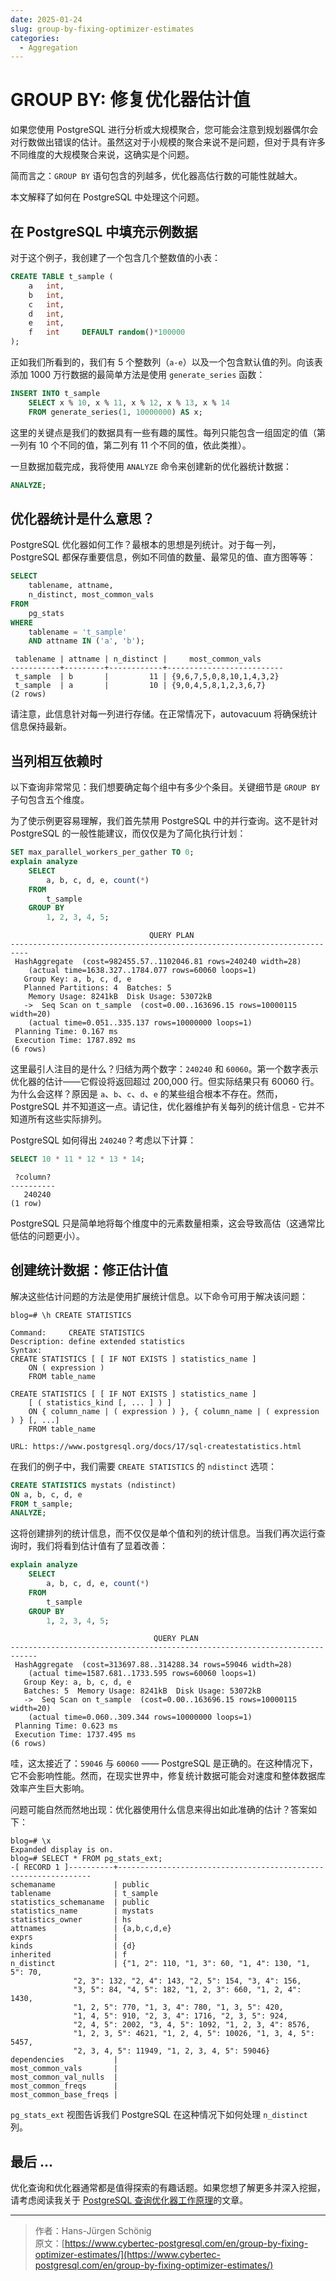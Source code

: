```yaml
---
date: 2025-01-24
slug: group-by-fixing-optimizer-estimates
categories:
  - Aggregation
---
```


# GROUP BY: 修复优化器估计值

如果您使用 PostgreSQL 进行分析或大规模聚合，您可能会注意到规划器偶尔会对行数做出错误的估计。虽然这对于小规模的聚合来说不是问题，但对于具有许多不同维度的大规模聚合来说，这确实是个问题。

简而言之：`GROUP BY` 语句包含的列越多，优化器高估行数的可能性就越大。

本文解释了如何在 PostgreSQL 中处理这个问题。

<!-- more -->

## 在 PostgreSQL 中填充示例数据

对于这个例子，我创建了一个包含几个整数值的小表：

``` sql
CREATE TABLE t_sample (
	a 	int, 
	b 	int, 
	c 	int, 
	d 	int, 
	e 	int, 
	f 	int 	DEFAULT random()*100000
);
```

正如我们所看到的，我们有 5 个整数列（`a-e`）以及一个包含默认值的列。向该表添加 1000 万行数据的最简单方法是使用 `generate_series` 函数：

``` sql
INSERT INTO t_sample 
    SELECT x % 10, x % 11, x % 12, x % 13, x % 14 
    FROM generate_series(1, 10000000) AS x;
```

这里的关键点是我们的数据具有一些有趣的属性。每列只能包含一组固定的值（第一列有 10 个不同的值，第二列有 11 个不同的值，依此类推）。

一旦数据加载完成，我将使用 `ANALYZE` 命令来创建新的优化器统计数据：

``` sql
ANALYZE;
```

## 优化器统计是什么意思？

PostgreSQL 优化器如何工作？最根本的思想是列统计。对于每一列，PostgreSQL 都保存重要信息，例如不同值的数量、最常见的值、直方图等等：

``` sql
SELECT
    tablename, attname, 
    n_distinct, most_common_vals 
FROM
    pg_stats 
WHERE
    tablename = 't_sample'
    AND attname IN ('a', 'b');
```
``` title="输出"
 tablename | attname | n_distinct |     most_common_vals     
-----------+---------+------------+--------------------------
 t_sample  | b       |         11 | {9,6,7,5,0,8,10,1,4,3,2}
 t_sample  | a       |         10 | {9,0,4,5,8,1,2,3,6,7}
(2 rows)
```

请注意，此信息针对每一列进行存储。在正常情况下，autovacuum 将确保统计信息保持最新。

## 当列相互依赖时

以下查询非常常见：我们想要确定每个组中有多少个条目。关键细节是 `GROUP BY` 子句包含五个维度。

为了使示例更容易理解，我们首先禁用 PostgreSQL 中的并行查询。这不是针对 PostgreSQL 的一般性能建议，而仅仅是为了简化执行计划：

``` sql
SET max_parallel_workers_per_gather TO 0;
explain analyze
    SELECT
	    a, b, c, d, e, count(*) 
    FROM
        t_sample 
    GROUP BY
	    1, 2, 3, 4, 5;
```
``` title="输出"
                               QUERY PLAN
--------------------------------------------------------------------------
 HashAggregate  (cost=982455.57..1102046.81 rows=240240 width=28) 
    (actual time=1638.327..1784.077 rows=60060 loops=1)
   Group Key: a, b, c, d, e
   Planned Partitions: 4  Batches: 5  
    Memory Usage: 8241kB  Disk Usage: 53072kB
   ->  Seq Scan on t_sample  (cost=0.00..163696.15 rows=10000115 width=20) 
    (actual time=0.051..335.137 rows=10000000 loops=1)
 Planning Time: 0.167 ms
 Execution Time: 1787.892 ms
(6 rows)
```

这里最引人注目的是什么？归结为两个数字：`240240` 和 `60060`。第一个数字表示优化器的估计——它假设将返回超过 200,000 行。但实际结果只有 60060 行。为什么会这样？原因是 `a`、`b`、`c`、`d`、`e` 的某些组合根本不存在。然而，PostgreSQL 并不知道这一点。请记住，优化器维护有关每列的统计信息 - 它并不知道所有这些实际排列。

PostgreSQL 如何得出 `240240`？考虑以下计算：

``` sql
SELECT 10 * 11 * 12 * 13 * 14;
```
``` title="输出"
 ?column? 
----------
   240240
(1 row)
```

PostgreSQL 只是简单地将每个维度中的元素数量相乘，这会导致高估（这通常比低估的问题更小）。

## 创建统计数据：修正估计值

解决这些估计问题的方法是使用扩展统计信息。以下命令可用于解决该问题：

``` psql
blog=# \h CREATE STATISTICS
```
```title="输出"
Command:     CREATE STATISTICS
Description: define extended statistics
Syntax:
CREATE STATISTICS [ [ IF NOT EXISTS ] statistics_name ]
    ON ( expression )
    FROM table_name
 
CREATE STATISTICS [ [ IF NOT EXISTS ] statistics_name ]
    [ ( statistics_kind [, ... ] ) ]
    ON { column_name | ( expression ) }, { column_name | ( expression ) } [, ...]
    FROM table_name
 
URL: https://www.postgresql.org/docs/17/sql-createstatistics.html
```

在我们的例子中，我们需要 `CREATE STATISTICS` 的 `ndistinct` 选项：

``` sql
CREATE STATISTICS mystats (ndistinct)
ON a, b, c, d, e
FROM t_sample;
ANALYZE;
```

这将创建排列的统计信息，而不仅仅是单个值和列的统计信息。当我们再次运行查询时，我们将看到估计值有了显着改善：

``` sql
explain analyze
    SELECT
        a, b, c, d, e, count(*) 
    FROM
        t_sample 
    GROUP BY
        1, 2, 3, 4, 5;
```
``` title="输出"
                                QUERY PLAN
----------------------------------------------------------------------------
 HashAggregate  (cost=313697.88..314288.34 rows=59046 width=28) 
    (actual time=1587.681..1733.595 rows=60060 loops=1)
   Group Key: a, b, c, d, e
   Batches: 5  Memory Usage: 8241kB  Disk Usage: 53072kB
   ->  Seq Scan on t_sample  (cost=0.00..163696.15 rows=10000115 width=20) 
    (actual time=0.060..309.344 rows=10000000 loops=1)
 Planning Time: 0.623 ms
 Execution Time: 1737.495 ms
(6 rows)
```

哇，这太接近了：`59046` 与 `60060` —— PostgreSQL 是正确的。在这种情况下，它不会影响性能。然而，在现实世界中，修复统计数据可能会对速度和整体数据库效率产生巨大影响。

问题可能自然而然地出现：优化器使用什么信息来得出如此准确的估计？答案如下：

``` pgsql
blog=# \x
Expanded display is on.
blog=# SELECT * FROM pg_stats_ext;
-[ RECORD 1 ]----------+----------------------------------------------------------------
schemaname             | public
tablename              | t_sample
statistics_schemaname  | public
statistics_name        | mystats
statistics_owner       | hs
attnames               | {a,b,c,d,e}
exprs                  | 
kinds                  | {d}
inherited              | f
n_distinct             | {"1, 2": 110, "1, 3": 60, "1, 4": 130, "1, 5": 70, 
              "2, 3": 132, "2, 4": 143, "2, 5": 154, "3, 4": 156, 
              "3, 5": 84, "4, 5": 182, "1, 2, 3": 660, "1, 2, 4": 1430, 
              "1, 2, 5": 770, "1, 3, 4": 780, "1, 3, 5": 420, 
              "1, 4, 5": 910, "2, 3, 4": 1716, "2, 3, 5": 924, 
              "2, 4, 5": 2002, "3, 4, 5": 1092, "1, 2, 3, 4": 8576, 
              "1, 2, 3, 5": 4621, "1, 2, 4, 5": 10026, "1, 3, 4, 5": 5457,  
              "2, 3, 4, 5": 11949, "1, 2, 3, 4, 5": 59046}
dependencies           | 
most_common_vals       | 
most_common_val_nulls  | 
most_common_freqs      | 
most_common_base_freqs | 
```

`pg_stats_ext` 视图告诉我们 PostgreSQL 在这种情况下如何处理 `n_distinct` 列。

## 最后 ...

优化查询和优化器通常都是值得探索的有趣话题。如果您想了解更多并深入挖掘，请考虑阅读我关于 [PostgreSQL 查询优化器工作原理](https://www.cybertec-postgresql.com/en/how-the-postgresql-query-optimizer-works/)的文章。

<hr>

> 作者：Hans-Jürgen Schönig<br>
> 原文：[https://www.cybertec-postgresql.com/en/group-by-fixing-optimizer-estimates/](https://www.cybertec-postgresql.com/en/group-by-fixing-optimizer-estimates/)


